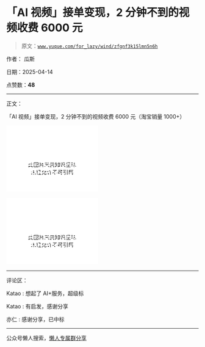# 「AI 视频」接单变现，2 分钟不到的视频收费 6000 元

> 原文：[`www.yuque.com/for_lazy/wind/zfgnf3k15lmn5n6h`](https://www.yuque.com/for_lazy/wind/zfgnf3k15lmn5n6h)

作者： 瓜斯

日期：2025-04-14

点赞数：**48**

* * *

正文：

「AI 视频」接单变现，2 分钟不到的视频收费 6000 元（淘宝销量 1000+）

![](img/2d5e5eadfe264b4ef4429040af0e7965.png "None")

![](img/375c977f71a0171991d6c448faaa8279.png "None")

* * *

评论区：

Katao : 想起了 AI+服务，超级标

Katao : 有启发，感谢分享

亦仁 : 感谢分享，已中标

* * *

公众号懒人搜索，[懒人专属群分享](https://lazybook.fun/#/blog/group)